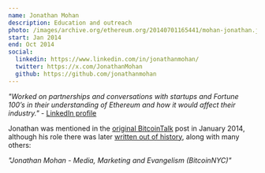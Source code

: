 ```yaml
---
name: Jonathan Mohan
description: Education and outreach
photo: /images/archive.org/ethereum.org/20140701165441/mohan-jonathan.jpg
start: Jan 2014
end: Oct 2014
social:
  linkedin: https://www.linkedin.com/in/jonathanmohan/
  twitter: https://x.com/JonathanMohan
  github: https://github.com/jonathanmohan
---
```


*"Worked on partnerships and conversations with startups and Fortune 100’s in their understanding of Ethereum and how it would affect their industry."* - [LinkedIn profile](https://www.linkedin.com/in/jonathanmohan/)

Jonathan was mentioned in the [original BitcoinTalk](https://web.archive.org/web/20140208053651/https://bitcointalk.org/index.php?topic=428589.0) post in January 2014, although his role there was later [written out of history](https://bitcointalk.org/index.php?topic=428589.0), along with many others:

*"Jonathan Mohan - Media, Marketing and Evangelism (BitcoinNYC)"*

